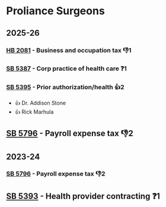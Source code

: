 # Proliance Surgeons
## 2025-26

### [HB 2081](/bill/2025-26/hb/2081/) - Business and occupation tax  👎1 

### [SB 5387](/bill/2025-26/sb/5387/) - Corp practice of health care   ❓1

### [SB 5395](/bill/2025-26/sb/5395/) - Prior authorization/health 👍2  
* 👍 Dr. Addison Stone
* 👍 Rick Marhula

## [SB 5796](/bill/2025-26/sb/5796/) - Payroll expense tax  👎2 

## 2023-24

### [SB 5796](/bill/2023-24/sb/5796/) - Payroll expense tax  👎2 

## [SB 5393](/bill/2023-24/sb/5393/) - Health provider contracting   ❓1
